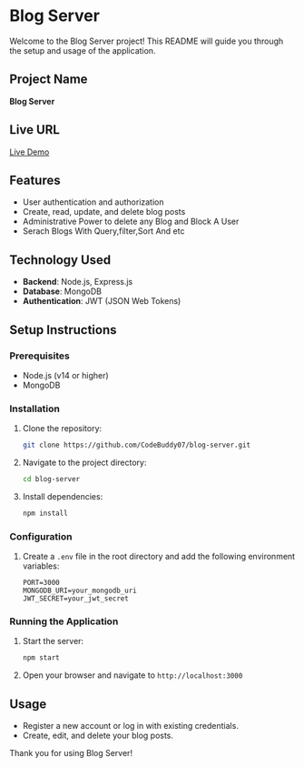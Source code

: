 # Blog Server

Welcome to the Blog Server project! This README will guide you through the setup and usage of the application.

## Project Name
**Blog Server**

## Live URL
[Live Demo](https://blog-server-assignment03.vercel.app/)

## Features
- User authentication and authorization
- Create, read, update, and delete blog posts
- Administrative Power to delete any Blog and Block A User
- Serach Blogs With Query,filter,Sort And etc


## Technology Used
- **Backend**: Node.js, Express.js
- **Database**: MongoDB
- **Authentication**: JWT (JSON Web Tokens)

## Setup Instructions

### Prerequisites
- Node.js (v14 or higher)
- MongoDB

### Installation
1. Clone the repository:
    ```bash
    git clone https://github.com/CodeBuddy07/blog-server.git
    ```
2. Navigate to the project directory:
    ```bash
    cd blog-server
    ```
3. Install dependencies:
    ```bash
    npm install
    ```

### Configuration
1. Create a `.env` file in the root directory and add the following environment variables:
    ```plaintext
    PORT=3000
    MONGODB_URI=your_mongodb_uri
    JWT_SECRET=your_jwt_secret
    ```

### Running the Application
1. Start the server:
    ```bash
    npm start
    ```
2. Open your browser and navigate to `http://localhost:3000`

## Usage
- Register a new account or log in with existing credentials.
- Create, edit, and delete your blog posts.


Thank you for using Blog Server!